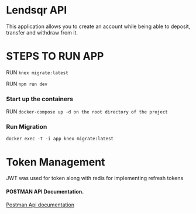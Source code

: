 # Lendsqr API

This application allows you to create an account while being able to deposit, transfer and withdraw from it.

# STEPS TO RUN APP

RUN `knex migrate:latest`

RUN `npm run dev`

### Start up the containers

RUN `docker-compose up -d on the root directory of the project`

### Run Migration

`docker exec -t -i app knex migrate:latest`

# Token Management

JWT was used for token along with redis for implementing refresh tokens

#### POSTMAN API Documentation.

[Postman Api documentation](https://documenter.getpostman.com/view/5622145/UVXhpbZN)
